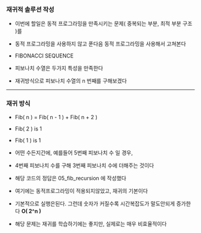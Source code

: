 ### 재귀적 솔루션 작성

- 이번에 할일은 동적 프로그라밍을 만족시키는 문제( 중복되는 부분, 최적 부분 구조 )를 


- 동적 프로그라밍을 사용하지 않고 푼다음 동적 프로그라밍을 사용해서 고쳐본다


- FIBONACCI SEQUENCE

- 피보나치 수열은 두가지 특성을 만족한다


- 재귀방식으로 피보나치 수열의 n 번째를 구해보겠다

---

### 재귀 방식

- Fib( n ) = Fib( n - 1 ) + Fib( n + 2 )


- Fib( 2 ) is 1


- Fib( 1 ) is 1


- 어떤 수든지간에, 예를들어 5번째 피보나치 수 일 경우, 
- 4번째 피보나치 수를 구해 3번째 피보나치 수에 더해주는 것이다


- 해당 코드의 정답은 05_fib_recursion 에 작성했다


- 여기에는 동적프로그라밍이 적용되지않았고, 재귀의 기본이다


- 기본적으로 실행은된다. 그런데 숫자가 커질수록 시간복잡도가 말도안되게 증가한다 **O( 2^n )**


- 해당 문제는 재귀를 학습하기에는 좋지만, 실제로는 매우 비효율적이다
